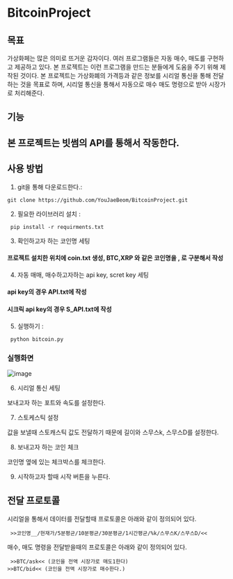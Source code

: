 # BitcoinProject
## 목표
가상화페는 많은 의미로 뜨거운 감자이다. 여러 프로그램들은 자동 매수, 매도를 구현하고 제공하고 있다. 본 프로젝트는 이런 프로그램을 만드는 분들에게 도움을 주기 위해 제작된 것이다. 
본 프로젝트는 가상화폐의 가격등과 같은 정보를 시리얼 통신을 통해 전달하는 것을 목표로 하며, 시리얼 통신을 통해서 자동으로 매수 매도 명령으로 받아 시장가로 처리해준다.

## 기능 
본 프로젝트는 빗썸의 API를 통해서 작동한다. 
- 

## 사용 방법
1. git을 통해 다운로드한다.:

<pre><code>git clone https://github.com/YouJaeBeom/BitcoinProject.git</code></pre> 

2. 필요한 라이브러리 설치 :

<pre><code> pip install -r requirments.txt </code></pre>

3. 확인하고자 하는 코인명 세팅

#### 프로젝트 설치한 위치에 coin.txt 생성, BTC,XRP 와 같은 코인명을 , 로 구분해서 작성 
 
4. 자동 매매, 매수하고자하는 api key, scret key 세팅
#### api key의 경우 API.txt에 작성

#### 시크릭 api key의 경우 S_API.txt에 작성 

5. 실행하기 :
<pre><code> python bitcoin.py </code></pre>

### 실행화면 
![image](https://user-images.githubusercontent.com/49609287/124278936-da05a800-db81-11eb-9b5d-01040a1f3e7f.png)

6. 시리얼 통신 세팅

보내고자 하는 포트와 속도를 설정한다.

7. 스토케스틱 설정

값을 보낼때 스토캐스틱 값도 전달하기 때문에 길이와 스무스k, 스무스D를 설정한다.

8. 보내고자 하는 코인 체크

코인명 옆에 있는 체크박스를 체크한다.

9. 시작하고자 할때 시작 버튼을 누른다. 

## 전달 프로토콜

시리얼을 통해서 데이터를 전달할때 프로토콜은 아래와 같이 정의되어 있다.

<pre><code> >>코인명__/현재가/5분평균/10분평균/30분평균/1시간평균/%k/스무스K/스무스D/<< </code></pre>

매수, 매도 명령을 전달받을때의 프로토콜은 아래와 같이 정의되어 있다.

<pre><code> >>BTC/ask<< (코인을 전액 시장가로 매도1한다)
>>BTC/bid<< (코인을 전액 시장가로 매수한다.) </code></pre>
